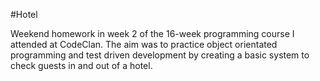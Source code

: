 #Hotel

Weekend homework in week 2 of the 16-week programming course I attended at CodeClan. The aim was to practice object orientated programming and test driven development by creating a basic system to check guests in and out of a hotel.
